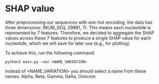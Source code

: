 # SHAP value 

After preprocessing our sequences with one-hot encoding, the data has three dimensions: (NUM_SEQ, 29891, 7). This means each nucleotide is represented by 7 features. Therefore, we decided to aggregate the SHAP values across these 7 features to produce a single SHAP value for each nucleotide, which we will save for later use (e.g., for plotting).

To achieve this, run the following command:
```
python3 main.py -var <NAME_VARIATION>
```

Instead of <NAME_VARIATION> you should select a name from these names: Alpha, Beta, Gamma, Delta, Omicron